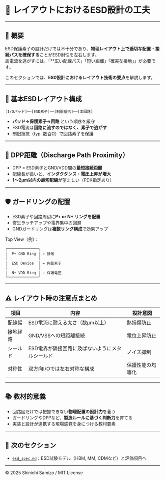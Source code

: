 # 🧩 レイアウトにおけるESD設計の工夫

---

## 📘 概要

ESD保護素子の設計だけでは不十分であり、**物理レイアウト上で適切な配置・接続パスを確保する**ことがESD耐性を左右します。  
高電流を逃がすには、「**広い配線パス」「短い距離」「確実な接地」」が必要です。

このセクションでは、**ESD設計におけるレイアウト技術の要点**を解説します。

---

## 🔀 基本ESDレイアウト構成
```
[I/Oパッド]──[ESD素子]──[制限抵抗]──[本回路]
```
- **パッド→保護素子→回路** という順序を厳守
- ESD電流は**回路に流すのではなく、素子で逃がす**
- 制限抵抗（typ. 数百Ω）で回路素子を保護

---

## 🔄 DPP距離（Discharge Path Proximity）

- DPP = ESD素子とGND/VDD間の**最短接続距離**
- 配線長が長いと、**インダクタンス・電圧上昇が増大**
- **1〜2μm以内の最短配線**が望ましい（PDK指定あり）

---

## 🛡️ ガードリングの配置

- ESD素子や回路周辺に**P+ or N+ リングを配置**
- 寄生ラッチアップや電界集中の回避
- GNDガードリングは**複数リング構成**で効果アップ

Top View（例）：
```
┌──────────────┐
│  P+ GND Ring │ ← 接地
│              │
│  ESD Device  │ ← 内部素子
│              │
│  N+ VDD Ring │ ← 保護電圧
└──────────────┘
```
---

## ⚠️ レイアウト時の注意点まとめ

| 項目 | 内容 | 設計意図 |
|------|------|----------|
| 配線幅 | ESD電流に耐える太さ（数μm以上） | 熱損傷防止 |
| 接地経路 | GND/VSSへの短距離接続 | 電位上昇防止 |
| シールド | ESD電界が隣接回路に及ばないようにメタルシールド | ノイズ抑制 |
| 対称性 | 双方向I/Oでは左右対称な構成 | 保護性能の均等化 |

---

## 📚 教材的意義

- 回路図だけでは把握できない**物理配置の設計力**を養う  
- ガードリングやDPPなど、**製造ルールに基づく判断力**を育てる  
- 実装と設計が連携する現場感覚を身につける教材要素

---

## 🔗 次のセクション

- [`esd_spec.md`](./esd_spec.md)：ESD試験モデル（HBM, MM, CDMなど）と評価項目へ

---

© 2025 Shinichi Samizo / MIT License

